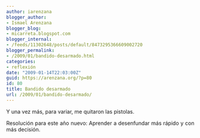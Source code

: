 ```yaml
---
author: iarenzana
blogger_author:
- Ismael Arenzana
blogger_blog:
- micarreta.blogspot.com
blogger_internal:
- /feeds/11302648/posts/default/8473295366609002720
blogger_permalink:
- /2009/01/bandido-desarmado.html
categories:
- reflexión
date: "2009-01-14T22:03:00Z"
guid: https://arenzana.org/?p=80
id: 80
title: Bandido desarmado
url: /2009/01/bandido-desarmado/
---
```

<p style="text-align: justify;">
  Y una vez más, para variar, me quitaron las pistolas.
</p>

<p style="text-align: justify;">
  Resolución para este año nuevo: Aprender a desenfundar más rápido y con más decisión.
</p>

<p style="text-align: justify;">
</p>